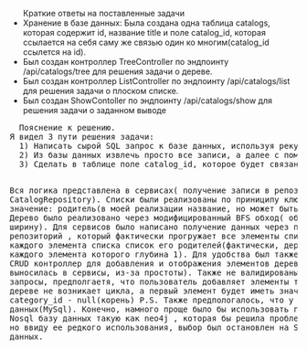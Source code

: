 <ul>Краткие ответы на поставленные задачи
    <li> Хранение в базе данных:
    Была создана одна таблица catalogs, которая содержит id, название title и поле catalog_id, которая ссылается на себя саму же связью один ко многим(catalog_id ссылется на id).</li>
    <li>Был создан контроллер TreeController по эндпоинту /api/catalogs/tree для решения задачи о дереве.</li>
   <li>Был создан контроллер ListController по эндпоинту /api/catalogs/list для решения задачи о плоском списке.</li>
    <li>Был создан ShowContoller по эндпоинту /api/catalogs/show для решения задачи о заданном выводе</li>
</ul>    
<pre>
  Пояснение к решению. 
Я видел 3 пути решения задачи:
  1) Написать сырой SQL запрос к базе данных, используя рекурсивный запрос. Этот метод кажется оптимальным, так как во-первых за один запрос получаем всю необходимую информацию из базы данных, (что является самым оптимальным решением в плане ресурсов), а во-вторых вся логика будет лежать строго в этом запросе. Однако ввиду того, что Eloquent не поддерживает рекурсивные запросы, то придется писать сырой SQL запрос, что не является хорошей практикой.
  2) Из базы данных извлечь просто все записи, а далее с помощью контроллера как то обработать и преобразовать этот массив данных. Оптимально по обращению к базе данных( всего 1 самый простой запрос), однако очень сложная логика реализации в контроллере, поэтому от этого метода было рещено отказаться.
  3) Сделать в таблице поле catalog_id, которое будет связано связью один ко многим, и это поле будет ссылаться на таблицу саму себя. Как итог получиться 2 запроса, однако логика контроллера кратно уменьшиться по сравнению с пунктом 2, а также мы сможем использовать возможности ORM. Таким образом был реализован алгоритм
  
  Вся логика представлена в сервисах( получение записи в репозитории CatalogRepository).
  Списки были реализованы по приниципу ключ: сын, значение: родитель(в моей реализации название, но может быть и id).
  Дерево было реализовано через модифицированный BFS обход( обход в ширину).
  Для сервисов было написано получение данных через паттерн репозиторий , который фактически прогружает все элементы списка, и у каждого элемента списка список его родителей(фактически, дерево, у каждого элемента которого глубина 1).
  Для удобства был также написан CRUD контроллер для добавления и отображения элементов дерева(логика не выносилась в сервисы, из-за простоты).
  Также не валидированы входные запросы, предполгаетя, что пользователь добавляет элементы так, что в дереве не возникает цикла, а первый элемент будет иметь значение category_id - null(корень)
  P.S. Также предпологалось, что у нас SQL база данных(MySql). Конечно, намного проще было бы использовать графовую  Nosql базу данных такую как neo4j , которая бы решила проблему за нас, но ввиду ее редкого использования, выбор был остановлен на SQL базе данных.
</pre>
